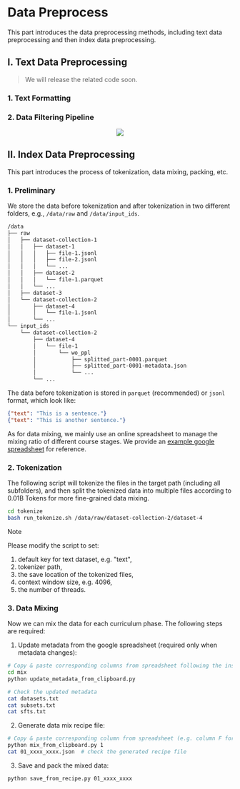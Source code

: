 # Data Preprocess

This part introduces the data preprocessing methods, including text data preprocessing and then index data preprocessing.

## I. Text Data Preprocessing

> We will release the related code soon.

### 1. Text Formatting

### 2. Data Filtering Pipeline

<div align=center>
<img src="https://github.com/RUC-GSAI/YuLan-Mini/blob/main/assets/data-pipeline.png">
</div>

## II. Index Data Preprocessing

This part introduces the process of tokenization, data mixing, packing, etc.

### 1. Preliminary

We store the data before tokenization and after tokenization in two different folders, e.g., `/data/raw` and `/data/input_ids`.

```txt
/data
├── raw
│   ├── dataset-collection-1
│   │   ├── dataset-1
│   │   │   ├── file-1.jsonl
│   │   │   ├── file-2.jsonl
│   │   │   └── ...
│   │   ├── dataset-2
│   │   │   └── file-1.parquet
│   │   └── ...
│   ├── dataset-3
│   └── dataset-collection-2
│       ├── dataset-4
│       │   └── file-1.jsonl
│       └── ...
└── input_ids
    └── dataset-collection-2
        ├── dataset-4
        │   └── file-1
        │       └── wo_ppl
        │           ├── splitted_part-0001.parquet
        │           ├── splitted_part-0001-metadata.json
        │           └── ...
        └── ...
```

The data before tokenization is stored in `parquet` (recommended) or `jsonl` format, which look like:

```json
{"text": "This is a sentence."}
{"text": "This is another sentence."}
```

As for data mixing, we mainly use an online spreadsheet to manage the mixing ratio of different course stages. We provide an [example google spreadsheet](https://docs.google.com/spreadsheets/d/1WJTJuZqSr9kVFqVyNwsOHqvgLwDCjBcW3Pz3d6vwHZs/edit?usp=sharing) for reference.

### 2. Tokenization

The following script will tokenize the files in the target path (including all subfolders), and then split the tokenized data into multiple files according to 0.01B Tokens for more fine-grained data mixing.

```bash
cd tokenize
bash run_tokenize.sh /data/raw/dataset-collection-2/dataset-4
```

> [!NOTE]
> Please modify the script to set:
> 1. default key for text dataset, e.g. "text",
> 2. tokenizer path,
> 3. the save location of the tokenized files,
> 4. context window size, e.g. 4096,
> 5. the number of threads.


### 3. Data Mixing

Now we can mix the data for each curriculum phase. The following steps are required:

1. Update metadata from the google spreadsheet (required only when metadata changes):

```bash
# Copy & paste corresponding columns from spreadsheet following the instruction
cd mix
python update_metadata_from_clipboard.py

# Check the updated metadata
cat datasets.txt
cat subsets.txt
cat sfts.txt
```

2. Generate data mix recipe file:

```bash
# Copy & paste corresponding column from spreadsheet (e.g. column F for phase 1) following the instruction
python mix_from_clipboard.py 1
cat 01_xxxx_xxxx.json  # check the generated recipe file
```

3. Save and pack the mixed data:

```bash
python save_from_recipe.py 01_xxxx_xxxx
```
